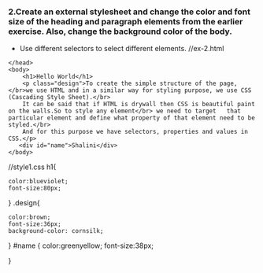 ### 2.Create an external stylesheet and change the color and font size of the heading and paragraph elements from the earlier exercise. Also, change the background color of the body.

* Use different selectors to select different elements.
//ex-2.html
<!DOCTYPE html>
<html>
    <head>
        <meta charset="UTF-8"/>
        <meta name="viewport" content="width=device-width,initial-scale=1.0"/>
        <title>Hello World</title>
        <link rel="Stylesheet" href="style1.css">
       
    </head>
    <body>
        <h1>Hello World</h1>
        <p class="design">To create the simple structure of the page,</br>we use HTML and in a similar way for styling purpose, we use CSS (Cascading Style Sheet).</br>
        It can be said that if HTML is drywall then CSS is beautiful paint on the walls.So to style any element</br> we need to target   that particular element and define what property of that element need to be styled.</br>
        And for this purpose we have selectors, properties and values in CSS.</p>
       <div id="name">Shalini</div>
    </body>
</html>

//style1.css
h1{
    
    color:blueviolet;
    font-size:80px;
}
.design{
    
    color:brown;
    font-size:36px;
    background-color: cornsilk;
}
#name
{
    color:greenyellow;
    font-size:38px;

}